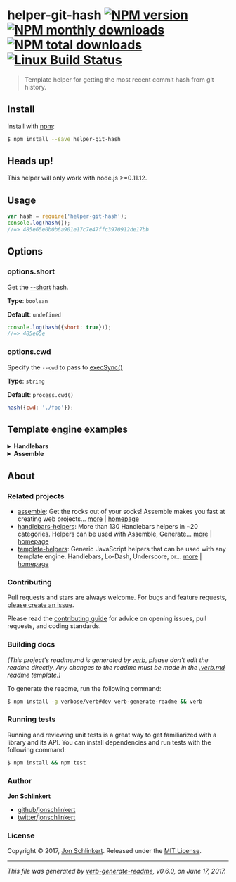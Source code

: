 # helper-git-hash [![NPM version](https://img.shields.io/npm/v/helper-git-hash.svg?style=flat)](https://www.npmjs.com/package/helper-git-hash) [![NPM monthly downloads](https://img.shields.io/npm/dm/helper-git-hash.svg?style=flat)](https://npmjs.org/package/helper-git-hash) [![NPM total downloads](https://img.shields.io/npm/dt/helper-git-hash.svg?style=flat)](https://npmjs.org/package/helper-git-hash) [![Linux Build Status](https://img.shields.io/travis/helpers/helper-git-hash.svg?style=flat&label=Travis)](https://travis-ci.org/helpers/helper-git-hash)

> Template helper for getting the most recent commit hash from git history.

## Install

Install with [npm](https://www.npmjs.com/):

```sh
$ npm install --save helper-git-hash
```

## Heads up!

This helper will only work with node.js >=0.11.12.

## Usage

```js
var hash = require('helper-git-hash');
console.log(hash());
//=> 485e65e0b0b6a901e17c7e47ffc3970912de17bb
```

## Options

### options.short

Get the [--short](https://git-scm.com/book/en/v2/Git-Tools-Revision-Selection#_short_sha_1) hash.

**Type**: `boolean`

**Default**: `undefined`

```js
console.log(hash({short: true}));
//=> 485e65e
```

### options.cwd

Specify the `--cwd` to pass to [execSync()](https://nodejs.org/api/child_process.html#child_process_child_process_execsync_command_options)

**Type**: `string`

**Default**: `process.cwd()`

```js
hash({cwd: './foo'});
```

## Template engine examples

<details>
<summary><strong>Handlebars</strong></summary>

### Handlebars

```js
var handlebars = require('handlebars');
handlebars.registerHelper('hash', require('helper-git-hash'));

var fn = handlebars.compile('{{hash}}');
console.log(fn());
//=> 485e65e0b0b6a901e17c7e47ffc3970912de17bb
```

Get the [--short hash](#optionsshort):

```js
var fn = handlebars.compile('{{hash hashOptions}}');
console.log(fn({hashOptions: {short: true}}));
//=> 485e65e

var fn = handlebars.compile('{{hash short=true}}');
console.log(fn());
//=> 485e65e
```

Set the [cwd](#optionscwd):

```js
var fn = handlebars.compile('{{hash hashOptions}}');
console.log(fn({hashOptions: {cwd: './foo'}}));

var fn = handlebars.compile('{{hash cwd="./foo"}}');
console.log(fn());
```

</details>

<details>
<summary><strong>Assemble</strong></summary>

### Assemble

_(The following examples also work with [verb](https://github.com/verbose/verb), [update](https://github.com/update/update), [generate](https://github.com/generate/generate), or any other app built on [Templates][])_

```js
var assemble = require('assemble');
var app = assemble();

assemble.helper('hash', require('helper-git-hash'));

// Assemble's default engine is handlebars, but you can use any engine
var view = app.view('example.hbs', {contents: '{{hash}}'});

app.render(view, function(err, view) {
  if (err) throw err;
  console.log(view.contents.toString());
  //=> 485e65e0b0b6a901e17c7e47ffc3970912de17bb
});
```

</details>

## About

### Related projects

* [assemble](https://www.npmjs.com/package/assemble): Get the rocks out of your socks! Assemble makes you fast at creating web projects… [more](https://github.com/assemble/assemble) | [homepage](https://github.com/assemble/assemble "Get the rocks out of your socks! Assemble makes you fast at creating web projects. Assemble is used by thousands of projects for rapid prototyping, creating themes, scaffolds, boilerplates, e-books, UI components, API documentation, blogs, building websit")
* [handlebars-helpers](https://www.npmjs.com/package/handlebars-helpers): More than 130 Handlebars helpers in ~20 categories. Helpers can be used with Assemble, Generate… [more](https://github.com/helpers/handlebars-helpers) | [homepage](https://github.com/helpers/handlebars-helpers "More than 130 Handlebars helpers in ~20 categories. Helpers can be used with Assemble, Generate, Verb, Ghost, gulp-handlebars, grunt-handlebars, consolidate, or any node.js/Handlebars project.")
* [template-helpers](https://www.npmjs.com/package/template-helpers): Generic JavaScript helpers that can be used with any template engine. Handlebars, Lo-Dash, Underscore, or… [more](https://github.com/jonschlinkert/template-helpers) | [homepage](https://github.com/jonschlinkert/template-helpers "Generic JavaScript helpers that can be used with any template engine. Handlebars, Lo-Dash, Underscore, or any engine that supports helper functions.")

### Contributing

Pull requests and stars are always welcome. For bugs and feature requests, [please create an issue](../../issues/new).

Please read the [contributing guide](.github/contributing.md) for advice on opening issues, pull requests, and coding standards.

### Building docs

_(This project's readme.md is generated by [verb](https://github.com/verbose/verb-generate-readme), please don't edit the readme directly. Any changes to the readme must be made in the [.verb.md](.verb.md) readme template.)_

To generate the readme, run the following command:

```sh
$ npm install -g verbose/verb#dev verb-generate-readme && verb
```

### Running tests

Running and reviewing unit tests is a great way to get familiarized with a library and its API. You can install dependencies and run tests with the following command:

```sh
$ npm install && npm test
```

### Author

**Jon Schlinkert**

* [github/jonschlinkert](https://github.com/jonschlinkert)
* [twitter/jonschlinkert](https://twitter.com/jonschlinkert)

### License

Copyright © 2017, [Jon Schlinkert](https://github.com/jonschlinkert).
Released under the [MIT License](LICENSE).

***

_This file was generated by [verb-generate-readme](https://github.com/verbose/verb-generate-readme), v0.6.0, on June 17, 2017._